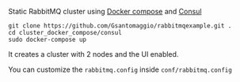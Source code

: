 Static RabbitMQ cluster using [Docker compose](https://docs.docker.com/compose/) and [Consul](consul.io/)

```
git clone https://github.com/Gsantomaggio/rabbitmqexample.git .
cd cluster_docker_compose/consul
sudo docker-compose up
```

It creates a cluster with 2 nodes and the UI enabled.

You can customize the `rabbitmq.config` inside `conf/rabbitmq.config`




